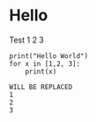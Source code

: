 # Hello

Test 1 2 3

``` {.python .run}
print("Hello World")
for x in [1,2, 3]:
    print(x)
```

``` {.python-output}
WILL BE REPLACED
1
2
3
```
